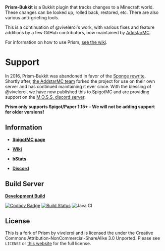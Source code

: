 **Prism-Bukkit** is a Bukkit plugin that tracks changes to a Minecraft world. These changes can be looked
up, rolled back, restored, etc. There are also various anti-griefing tools.

This is a continuation of @viveleroi's work, with various fixes and feature
additions by a few GitHub contributors, now maintained by [AddstarMC][addstarmc].

For information on how to use Prism, [see the wiki][wiki].

# Support

In 2016, Prism-Bukkit was abandoned in favor of the [Sponge rewrite][sponge]. Shortly after, [the AddstarMC team][addstarmc] forked
the project for use on their own server and has continued maintaining it ever since. With the blessing of @viveleroi,
we have now published this to SpigotMC and are providing support on the [M.O.S.S. discord server][moss].

**Prism only supports Spigot/Paper 1.15+ - We will not be adding support for older versions!**

## Information

*  [**SpigotMC page**][spigot]

*  [**Wiki**][wiki]

*  [**bStats**](https://bstats.org/plugin/bukkit/Prism/4365)

*  [**Discord**][moss]
    
## Build Server

[**Development Build**](https://jenkins.addstar.com.au/job/Prism-Bukkit/lastSuccessfulBuild/)

[![Codacy Badge](https://api.codacy.com/project/badge/Grade/90bdaff7ab11483a81b50ad2f0136bef)](https://www.codacy.com/gh/AddstarMC/Prism-Bukkit?utm_source=github.com&amp;utm_medium=referral&amp;utm_content=AddstarMC/Prism-Bukkit&amp;utm_campaign=Badge_Grade)
[![Build Status](https://jenkins.addstar.com.au/buildStatus/icon?job=Prism-Bukkit)](https://jenkins.addstar.com.au/job/Prism-Bukkit/)
![Java CI](https://github.com/AddstarMC/Prism-Bukkit/workflows/Java%20CI/badge.svg)

## License

This is a fork of Prism by viveleroi and is licensed the under the Creative Commons
Attribution-NonCommercial-ShareAlike 3.0 Unported. Please see `LICENSE` or [this website][license]
for the full license.

[sponge]: https://github.com/prism/Prism
[wiki]: https://prism-bukkit.readthedocs.io
[license]: http://creativecommons.org/licenses/by-nc-sa/3.0/us/
[addstarmc]: https://github.com/AddstarMC
[moss]: https://discord.gg/V9hS3q7m
[spigot]: https://www.spigotmc.org/resources/prism.75166/
